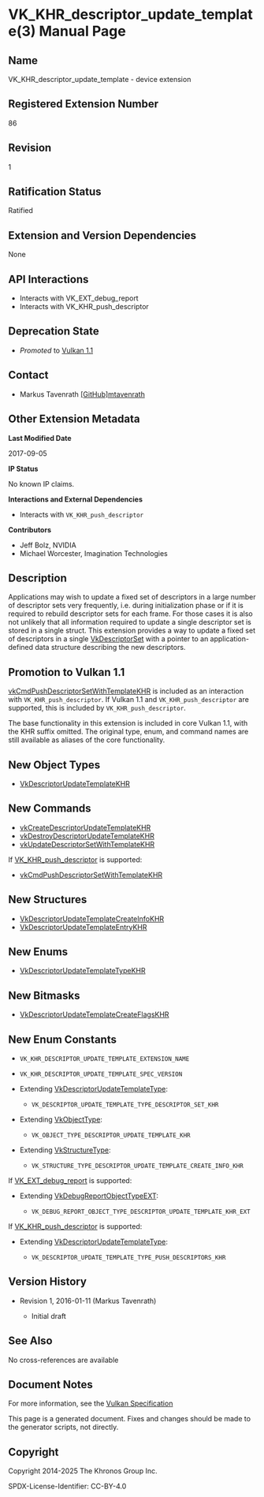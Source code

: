 # VK\_KHR\_descriptor\_update\_template(3) Manual Page

## Name

VK\_KHR\_descriptor\_update\_template - device extension



## [](#_registered_extension_number)Registered Extension Number

86

## [](#_revision)Revision

1

## [](#_ratification_status)Ratification Status

Ratified

## [](#_extension_and_version_dependencies)Extension and Version Dependencies

None

## [](#_api_interactions)API Interactions

- Interacts with VK\_EXT\_debug\_report
- Interacts with VK\_KHR\_push\_descriptor

## [](#_deprecation_state)Deprecation State

- *Promoted* to [Vulkan 1.1](https://registry.khronos.org/vulkan/specs/latest/html/vkspec.html#versions-1.1-promotions)

## [](#_contact)Contact

- Markus Tavenrath [\[GitHub\]mtavenrath](https://github.com/KhronosGroup/Vulkan-Docs/issues/new?body=%5BVK_KHR_descriptor_update_template%5D%20%40mtavenrath%0A%2AHere%20describe%20the%20issue%20or%20question%20you%20have%20about%20the%20VK_KHR_descriptor_update_template%20extension%2A)

## [](#_other_extension_metadata)Other Extension Metadata

**Last Modified Date**

2017-09-05

**IP Status**

No known IP claims.

**Interactions and External Dependencies**

- Interacts with `VK_KHR_push_descriptor`

**Contributors**

- Jeff Bolz, NVIDIA
- Michael Worcester, Imagination Technologies

## [](#_description)Description

Applications may wish to update a fixed set of descriptors in a large number of descriptor sets very frequently, i.e. during initialization phase or if it is required to rebuild descriptor sets for each frame. For those cases it is also not unlikely that all information required to update a single descriptor set is stored in a single struct. This extension provides a way to update a fixed set of descriptors in a single [VkDescriptorSet](https://registry.khronos.org/vulkan/specs/latest/man/html/VkDescriptorSet.html) with a pointer to an application-defined data structure describing the new descriptors.

## [](#_promotion_to_vulkan_1_1)Promotion to Vulkan 1.1

[vkCmdPushDescriptorSetWithTemplateKHR](https://registry.khronos.org/vulkan/specs/latest/man/html/vkCmdPushDescriptorSetWithTemplateKHR.html) is included as an interaction with `VK_KHR_push_descriptor`. If Vulkan 1.1 and `VK_KHR_push_descriptor` are supported, this is included by `VK_KHR_push_descriptor`.

The base functionality in this extension is included in core Vulkan 1.1, with the KHR suffix omitted. The original type, enum, and command names are still available as aliases of the core functionality.

## [](#_new_object_types)New Object Types

- [VkDescriptorUpdateTemplateKHR](https://registry.khronos.org/vulkan/specs/latest/man/html/VkDescriptorUpdateTemplateKHR.html)

## [](#_new_commands)New Commands

- [vkCreateDescriptorUpdateTemplateKHR](https://registry.khronos.org/vulkan/specs/latest/man/html/vkCreateDescriptorUpdateTemplateKHR.html)
- [vkDestroyDescriptorUpdateTemplateKHR](https://registry.khronos.org/vulkan/specs/latest/man/html/vkDestroyDescriptorUpdateTemplateKHR.html)
- [vkUpdateDescriptorSetWithTemplateKHR](https://registry.khronos.org/vulkan/specs/latest/man/html/vkUpdateDescriptorSetWithTemplateKHR.html)

If [VK\_KHR\_push\_descriptor](https://registry.khronos.org/vulkan/specs/latest/man/html/VK_KHR_push_descriptor.html) is supported:

- [vkCmdPushDescriptorSetWithTemplateKHR](https://registry.khronos.org/vulkan/specs/latest/man/html/vkCmdPushDescriptorSetWithTemplateKHR.html)

## [](#_new_structures)New Structures

- [VkDescriptorUpdateTemplateCreateInfoKHR](https://registry.khronos.org/vulkan/specs/latest/man/html/VkDescriptorUpdateTemplateCreateInfoKHR.html)
- [VkDescriptorUpdateTemplateEntryKHR](https://registry.khronos.org/vulkan/specs/latest/man/html/VkDescriptorUpdateTemplateEntryKHR.html)

## [](#_new_enums)New Enums

- [VkDescriptorUpdateTemplateTypeKHR](https://registry.khronos.org/vulkan/specs/latest/man/html/VkDescriptorUpdateTemplateTypeKHR.html)

## [](#_new_bitmasks)New Bitmasks

- [VkDescriptorUpdateTemplateCreateFlagsKHR](https://registry.khronos.org/vulkan/specs/latest/man/html/VkDescriptorUpdateTemplateCreateFlagsKHR.html)

## [](#_new_enum_constants)New Enum Constants

- `VK_KHR_DESCRIPTOR_UPDATE_TEMPLATE_EXTENSION_NAME`
- `VK_KHR_DESCRIPTOR_UPDATE_TEMPLATE_SPEC_VERSION`
- Extending [VkDescriptorUpdateTemplateType](https://registry.khronos.org/vulkan/specs/latest/man/html/VkDescriptorUpdateTemplateType.html):
  
  - `VK_DESCRIPTOR_UPDATE_TEMPLATE_TYPE_DESCRIPTOR_SET_KHR`
- Extending [VkObjectType](https://registry.khronos.org/vulkan/specs/latest/man/html/VkObjectType.html):
  
  - `VK_OBJECT_TYPE_DESCRIPTOR_UPDATE_TEMPLATE_KHR`
- Extending [VkStructureType](https://registry.khronos.org/vulkan/specs/latest/man/html/VkStructureType.html):
  
  - `VK_STRUCTURE_TYPE_DESCRIPTOR_UPDATE_TEMPLATE_CREATE_INFO_KHR`

If [VK\_EXT\_debug\_report](https://registry.khronos.org/vulkan/specs/latest/man/html/VK_EXT_debug_report.html) is supported:

- Extending [VkDebugReportObjectTypeEXT](https://registry.khronos.org/vulkan/specs/latest/man/html/VkDebugReportObjectTypeEXT.html):
  
  - `VK_DEBUG_REPORT_OBJECT_TYPE_DESCRIPTOR_UPDATE_TEMPLATE_KHR_EXT`

If [VK\_KHR\_push\_descriptor](https://registry.khronos.org/vulkan/specs/latest/man/html/VK_KHR_push_descriptor.html) is supported:

- Extending [VkDescriptorUpdateTemplateType](https://registry.khronos.org/vulkan/specs/latest/man/html/VkDescriptorUpdateTemplateType.html):
  
  - `VK_DESCRIPTOR_UPDATE_TEMPLATE_TYPE_PUSH_DESCRIPTORS_KHR`

## [](#_version_history)Version History

- Revision 1, 2016-01-11 (Markus Tavenrath)
  
  - Initial draft

## [](#_see_also)See Also

No cross-references are available

## [](#_document_notes)Document Notes

For more information, see the [Vulkan Specification](https://registry.khronos.org/vulkan/specs/latest/html/vkspec.html#VK_KHR_descriptor_update_template)

This page is a generated document. Fixes and changes should be made to the generator scripts, not directly.

## [](#_copyright)Copyright

Copyright 2014-2025 The Khronos Group Inc.

SPDX-License-Identifier: CC-BY-4.0